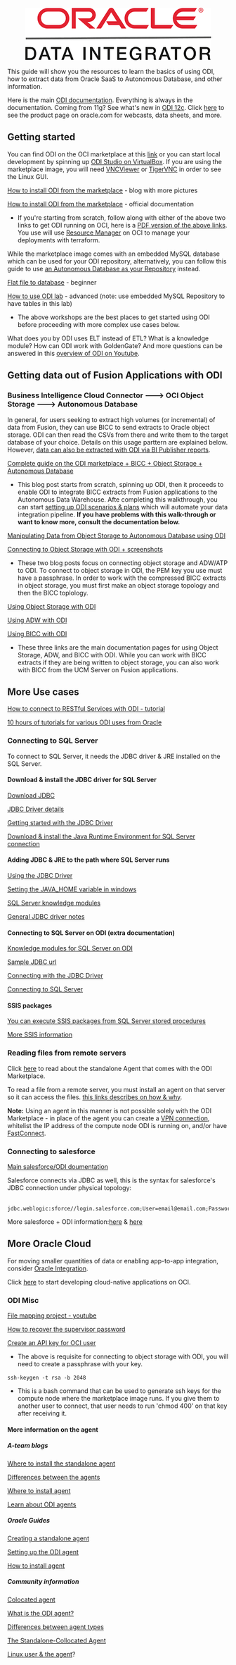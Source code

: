 <p align="center">
  <img src="https://github.com/GaryHostt/Oracle_Data_Integrator/blob/master/pic.png?raw=true" alt="ODI"/>
</p>

This guide will show you the resources to learn the basics of using ODI, how to extract data from Oracle SaaS to Autonomous Database, and other information. 

Here is the main [ODI documentation](https://docs.oracle.com/en/middleware/fusion-middleware/data-integrator/12.2.1.4/index.html). Everything is always in the documentation. Coming from 11g? See what's new in [ODI 12c](http://www.oracle.com/us/products/middleware/data-integration/odi-12c-new-features-wp-122140-5762948.pdf). Click [here](https://www.oracle.com/middleware/technologies/data-integrator.html) to see the product page on oracle.com for webcasts, data sheets, and more.

## Getting started

You can find ODI on the OCI marketplace at this [link](https://cloudmarketplace.oracle.com/marketplace/en_US/listing/59419903) or you can start local development by spinning up [ODI Studio on VirtualBox](https://www.oracle.com/downloads/developer-vm/community-downloads.html#odi). If you are using the marketplace image, you will need [VNCViewer](https://www.realvnc.com/en/connect/download/viewer/windows/) or [TigerVNC](https://tigervnc.org/) in order to see the Linux GUI.

[How to install ODI from the marketplace](https://www.ateam-oracle.com/deploying-oracle-data-integrator-marketplace-in-a-public-subnet-with-autonomous-database) - blog with more pictures

[How to install ODI from the marketplace](https://docs.oracle.com/en/middleware/fusion-middleware/data-integrator/12.2.1.4/odi-marketplace/getting-started-oracle-cloud-marketplace.html#GUID-1793F6A6-8581-465D-BBE3-8F0C8ADD6536) - official documentation

- If you're starting from scratch, follow along with either of the above two links to get ODI running on OCI, here is a [PDF version of the above links](https://docs.oracle.com/en/middleware/fusion-middleware/data-integrator/12.2.1.3/odimp/using-oracle-data-integrator-oracle-cloud-marketplace.pdf). You use will use [Resource Manager](https://docs.cloud.oracle.com/en-us/iaas/Content/ResourceManager/Concepts/resourcemanager.htm) on OCI to manage your deployments with terraform.

While the marketplace image comes with an embedded MySQL database which can be used for your ODI repository, alternatively, you can follow this guide to use [an Autonomous Database as your Repository](https://medium.com/@zzhangjii/configure-autonomous-database-adb-as-repo-for-oracle-data-integrator-odi-3d1a3dba412e) instead.  

[Flat file to database](https://www.oracle.com/webfolder/technetwork/tutorials/obe/fmw/odi/odi_12c/odi12c_exp_flat_2_tbl/odi12c_exp_flat_2_tbl.html#section1) - beginner

[How to use ODI lab](https://www.oracle.com/technetwork/middleware/data-integrator/overview/odi-12c-getting-started-guide-2032250.pdf) - advanced (note: use embedded MySQL Repository to have tables in this lab)

- The above workshops are the best places to get started using ODI before proceeding with more complex use cases below.

What does you by ODI uses ELT instead of ETL? What is a knowledge module? How can ODI work with GoldenGate? And more questions can be answered in this [overview of ODI on Youtube](https://www.youtube.com/watch?v=Mtz9mEQRBXA).

## Getting data out of Fusion Applications with ODI

### Business Intelligence Cloud Connector ---> OCI Object Storage ---> Autonomous Database

In general, for users seeking to extract high volumes (or incremental) of data from Fusion, they can use BICC to send extracts to Oracle object storage. ODI can then read the CSVs from there and write them to the target database of your choice. Details on this usage parttern are explained below. However, [data can also be extracted with ODI via BI Publisher reports](https://docs.oracle.com/en/middleware/fusion-middleware/data-integrator/12.2.1.4/odikm/oracle-enterprise-resource-planning-cloud.html#GUID-9D29A5CB-00A4-4033-B63C-31EF8123276A).

[Complete guide on the ODI marketplace + BICC + Object Storage + Autonomous Database](https://www.ateam-oracle.com/reference-architecture-fusion-saas-data-replication-into-adw-%3A-using-odi-marketplace-and-bicc)

- This blog post starts from scratch, spinning up ODI, then it proceeds to enable ODI to integrate BICC extracts from Fusion  applications to the Autonomous Data Warehouse. Afte completing this walkthrough, you can start [setting up ODI scenarios & plans](https://blogs.perficient.com/2014/09/02/creating-oracle-data-integrator-odi-scenario-and-load-plan/) which will automate your data integration pipeline. **If you have problems with this walk-through or want to know more, consult the documentation below.**

[Manipulating Data from Object Storage to Autonomous Database using ODI](https://blogs.oracle.com/dataintegration/manipulating-data-from-oracle-object-storage-to-oracle-autonomous-data-warehouse-adw-with-oracle-data-integrator-odi)

[Connecting to Object Storage with ODI + screenshots](https://blogs.oracle.com/dataintegration/manipulating-data-from-oracle-object-storage-to-oracle-autonomous-data-warehouse-adw-with-oracle-data-integrator-odi)

- These two blog posts focus on connecting object storage and ADW/ATP to ODI. To connect to object storage in ODI, the PEM key you use must have a passphrase. In order to work with the compressed BICC extracts in object storage, you must first make an object storage topology and then the BICC toplology.

[Using Object Storage with ODI](https://docs.oracle.com/en/middleware/fusion-middleware/data-integrator/12.2.1.4/odikm/oracle-object-storage.html#GUID-DFE3EBF0-0A0D-4BA0-94FE-202185E47804)

[Using ADW with ODI](https://docs.oracle.com/en/middleware/fusion-middleware/data-integrator/12.2.1.4/odikm/oracle-autonomous-data-warehouse-cloud.html#GUID-4C242603-09C4-464F-B299-2F21C67D1E43)

[Using BICC with ODI](https://docs.oracle.com/en/middleware/fusion-middleware/data-integrator/12.2.1.4/odikm/oracle-business-intelligence-cloud-connector.html#GUID-57D29056-3FBF-41B8-9F2A-C38B1556983F)

- These three links are the main documentation pages for using Object Storage, ADW, and BICC with ODI. While you can work with BICC extracts if they are being written to object storage, you can also work with BICC from the UCM Server on Fusion applications. 

## More Use cases

[How to connect to RESTful Services with ODI - tutorial](https://www.oracle.com/webfolder/technetwork/tutorials/obe/fmw/odi/odi_12c/odi_12.2.1.1/Integrating_RESTful_Services/ODI_12_2_1_REST.html#section1) 

[10 hours of tutorials for various ODI uses from Oracle](https://apexapps.oracle.com/pls/apex/f?p=44785:24:9182033694040::::P24_CONTENT_ID,P24_PREV_PAGE:7952,24)

### Connecting to SQL Server

To connect to SQL Server, it needs the JDBC driver & JRE installed on the SQL Server.

#### Download & install the JDBC driver for SQL Server

[Download JDBC](https://www.microsoft.com/en-us/download/details.aspx?id=58505)

[JDBC Driver details](https://docs.microsoft.com/en-us/sql/connect/jdbc/download-microsoft-jdbc-driver-for-sql-server?view=sql-server-ver15)

[Getting started with the JDBC Driver](https://blogs.msdn.microsoft.com/brian_swan/2011/03/02/getting-started-with-the-sql-server-jdbc-driver/)

[Download & install the Java Runtime Environment for SQL Server connection](https://www.oracle.com/technetwork/java/javase/downloads/index.html)

#### Adding JDBC & JRE to the path where SQL Server runs

[Using the JDBC Driver](https://docs.microsoft.com/en-us/sql/connect/jdbc/using-the-jdbc-driver?view=sql-server-ver15)

[Setting the JAVA_HOME variable in windows](https://confluence.atlassian.com/doc/setting-the-java_home-variable-in-windows-8895.html)

[SQL Server knowledge modules](https://docs.oracle.com/html/E12644_03/ms_sqlserver.htm#BGBHDDGB)

[General JDBC driver notes](https://docs.microsoft.com/en-us/sql/connect/jdbc/overview-of-the-jdbc-driver?view=sql-server-ver15)

#### Connecting to SQL Server on ODI (extra documentation)

[Knowledge modules for SQL Server on ODI](https://docs.oracle.com/middleware/1212/odi/ODIKM/ms_sqlserver.htm#ODIKM957)

[Sample JDBC url](https://docs.microsoft.com/en-us/sql/connect/jdbc/connection-url-sample?view=sql-server-ver15)

[Connecting with the JDBC Driver](https://docs.microsoft.com/en-us/sql/connect/jdbc/connecting-to-sql-server-with-the-jdbc-driver?view=sql-server-ver15)

[Connecting to SQL Server](https://docs.oracle.com/html/E12644_03/ms_sqlserver.htm#BGBHDDGB)

#### SSIS packages

[You can execute SSIS packages from SQL Server stored procedures](https://www.mssqltips.com/sqlservertip/2992/how-to-execute-an-integration-services-ssis-package-from-a-sql-server-stored-procedure/)

[More SSIS information](https://docs.microsoft.com/en-us/sql/integration-services/deploy-and-execute-ssis-packages-using-stored-procedures?view=sql-server-2014)

### Reading files from remote servers

Click [here](https://docs.oracle.com/en/middleware/fusion-middleware/data-integrator/12.2.1.4/odi-marketplace/working-odi-instance.html#GUID-282CCCCD-B89A-48F4-8301-0F6C4F21341C) to read about the standalone Agent that comes with the ODI Marketplace.

To read a file from a remote server, you must install an agent on that server so it can access the files.
[this links describes on how & why](https://community.oracle.com/thread/3892184).

**Note:** Using an agent in this manner is not possible solely with the ODI Marketplace - in place of the agent you can create a [VPN connection](https://www.oracle.com/a/ocom/docs/connectivity-ipsec-vpn-200.pdf), whitelist the IP address of the compute node ODI is running on, and/or have [FastConnect](https://www.oracle.com/cloud/networking/fastconnect.html).

### Connecting to salesforce

[Main salesforce/ODI doumentation](https://docs.oracle.com/en/middleware/fusion-middleware/data-integrator/12.2.1.4/odikm/salesforce-com.html#GUID-8B7FF042-1B82-4443-82D6-74D6F8B3D361)

Salesforce connects via JDBC as well, this is the syntax for salesforce's JDBC connection under physical topology:
```     

jdbc.weblogic:sforce//login.salesforce.com;User=email@email.com;Password=password12345;SecurityToken=6gaFzpiuetpyubD6Yhadk;ljadDTlNKpX

```

More salesforce + ODI information:[here](https://blogs.perficient.com/2016/09/14/odi-integration-with-salesforce/) & [here](https://www.cdata.com/kb/tech/salesforce-jdbc-odi.rst)

## More Oracle Cloud

For moving smaller quantities of data or enabling app-to-app integration, consider [Oracle Integration](https://github.com/GaryHostt/Oracle_Integration). 

Click [here](https://github.com/GaryHostt/OCI_DevOps) to start developing cloud-native applications on OCI.

### ODI Misc

[File mapping project - youtube](https://www.youtube.com/watch?v=B7hyh3QPsLs)

[How to recover the supervisor password](https://odielt.wordpress.com/2017/03/01/how-to-supervisor-password-in-odi/)

[Create an API key for OCI user](https://docs.cloud.oracle.com/en-us/iaas/Content/API/Concepts/apisigningkey.htm)

- The above is requisite for connecting to object storage with ODI, you will need to create a passphrase with your key.

```
ssh-keygen -t rsa -b 2048
```
- This is a bash command that can be used to generate ssh keys for the compute node where the marketplace image runs. If you give them to another user to connect, that user needs to run 'chmod 400' on that key after receiving it.

#### More information on the agent 

##### A-team blogs

[Where to install the standalone agent](https://www.ateam-oracle.com/understanding-where-to-install-the-odi-standalone-agent)

[Differences between the agents](https://www.ateam-oracle.com/odi-agents-standalone-jee-and-colocated)

[Where to install agent](https://www.ateam-oracle.com/understanding-where-to-install-the-odi-standalone-agent)

[Learn about ODI agents](https://blogs.oracle.com/dataintegration/learn-about-oracle-data-integrator-odi-agents)

##### Oracle Guides

[Creating a standalone agent](https://docs.oracle.com/en/middleware/fusion-middleware/tutorial-creating-standalone-agent/#CreatingaLogicalAgent)

[Setting up the ODI agent](https://www.oracle.com/webfolder/technetwork/tutorials/obe/fmw/odi/odi_11g/setup_odi_agent/setup_odi_agent.htm)

[How to install agent](https://docs.oracle.com/en/middleware/data-integrator/12.2.1.3/tutorial-creating-standalone-agent/)

##### Community information

[Colocated agent](https://gerardnico.com/dit/odi/agent#colocated)

[What is the ODI agent?](https://dzone.com/articles/odi-11g-odi-12c-whats-an-agent)

[Differences between agent types](https://stackoverflow.com/questions/51043048/what-is-the-significance-of-localno-agent-standalone-java-agent-in-odi)

[The Standalone-Collocated Agent](https://www.kpipartners.com/blog/bid/157960/The-Oracle-Data-Integrator-12C-Standalone-Collocated-Agent)

[Linux user & the agent](https://www.databaseusers.com/article/6349392/local(No+agent)+vs+OracleDIAgent)?






